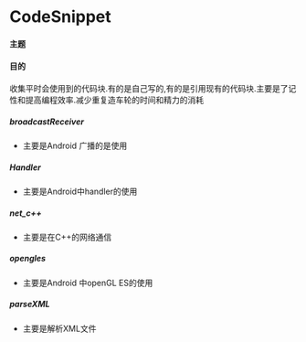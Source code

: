# CodeSnippet

#### 主题

#### 目的
收集平时会使用到的代码块.有的是自己写的,有的是引用现有的代码块.主要是了记性和提高编程效率.减少重复造车轮的时间和精力的消耗

##### broadcastReceiver
- 主要是Android 广播的是使用
##### Handler
- 主要是Android中handler的使用
##### net_c++
- 主要是在C++的网络通信
##### opengles
- 主要是Android 中openGL ES的使用
##### parseXML
- 主要是解析XML文件
